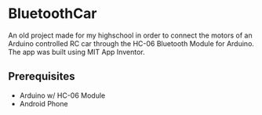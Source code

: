 # BluetoothCar
An old project made for my highschool in order to connect the motors of an Arduino controlled RC car through the HC-06 Bluetooth Module for Arduino. The app was built using MIT App Inventor.

## Prerequisites
- Arduino w/ HC-06 Module
- Android Phone
